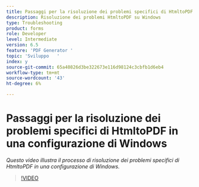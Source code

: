 ```yaml
---
title: Passaggi per la risoluzione dei problemi specifici di HtmltoPDF in una configurazione di Windows
description: Risoluzione dei problemi HtmltoPDF su Windows
type: Troubleshooting
product: forms
role: Developer
level: Intermediate
version: 6.5
feature: 'PDF Generator '
topic: 'Sviluppo   '
index: y
source-git-commit: 65a40826d3be322673e116d98124c3cbfb1d6eb4
workflow-type: tm+mt
source-wordcount: '43'
ht-degree: 6%

---
```




# Passaggi per la risoluzione dei problemi specifici di HtmltoPDF in una configurazione di Windows

*Questo video illustra il processo di risoluzione dei problemi specifici di HtmltoPDF in una configurazione di Windows.*

>[!VIDEO](https://video.tv.adobe.com/v/335545?quality=9&learn=on)
